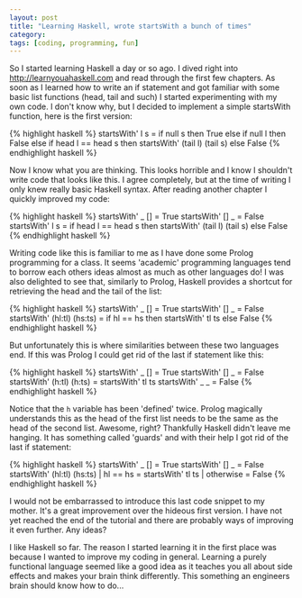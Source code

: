```yaml
---
layout: post
title: "Learning Haskell, wrote startsWith a bunch of times"
category: 
tags: [coding, programming, fun]
---
```



So I started learning Haskell a day or so ago. I dived right into <http://learnyouahaskell.com> and read through the first few chapters. As soon as I learned how to write an if statement and got familiar with some basic list functions (head, tail and such) I started experimenting with my own code. I don't know why, but I decided to implement a simple startsWith function, here is the first version:

{% highlight haskell %}
    startsWith' l s =
        if null s then
            True
        else 
            if null l then
                False
            else 
                if head l == head s then
                    startsWith' (tail l) (tail s)
                else
                    False
{% endhighlight haskell %} 

Now I know what you are thinking. This looks horrible and I know I shouldn't write code that looks like this. I agree completely, but at the time of writing I only knew really basic Haskell syntax. After reading another chapter I quickly improved my code:

{% highlight haskell %}
    startsWith' _ [] = True
    startsWith' [] _ = False
    startsWith' l s =
        if head l == head s then
            startsWith' (tail l) (tail s)
        else
            False
{% endhighlight haskell %}
              
Writing code like this is familiar to me as I have done some Prolog programming for a class. It seems 'academic' programming languages tend to borrow each others ideas almost as much as other languages do! I was also delighted to see that, similarly to Prolog, Haskell provides a shortcut for retrieving the head and the tail of the list:

{% highlight haskell %}
    startsWith' _ [] = True
    startsWith' [] _ = False
    startsWith' (hl:tl) (hs:ts) =
        if hl == hs then
            startsWith' tl ts
        else
            False
{% endhighlight haskell %}

But unfortunately this is where similarities between these two languages end. If this was Prolog I could get rid of the last if statement like this:

{% highlight haskell %}
    startsWith' _ [] = True
    startsWith' [] _ = False
    startsWith' (h:tl) (h:ts) = startsWith' tl ts
    startsWith' _ _ = False
{% endhighlight haskell %}

Notice that the `h` variable has been 'defined' twice. Prolog magically understands this as the head of the first list needs to be the same as the head of the second list. Awesome, right? Thankfully Haskell didn't leave me hanging. It has something called 'guards' and with their help I got rid of the last if statement:

{% highlight haskell %}
    startsWith' _ [] = True
    startsWith' [] _ = False
    startsWith' (hl:tl) (hs:ts) 
        | hl == hs = startsWith' tl ts
        | otherwise = False
{% endhighlight haskell %}

I would not be embarrassed to introduce this last code snippet to my mother. It's a great improvement over the hideous first version. I have not yet reached the end of the tutorial and there are probably ways of improving it even further. Any ideas? 

I like Haskell so far. The reason I started learning it in the first place was because I wanted to improve my coding in general. Learning a purely functional language seemed like a good idea as it teaches you all about side effects and makes your brain think differently. This something an engineers brain should know how to do...
